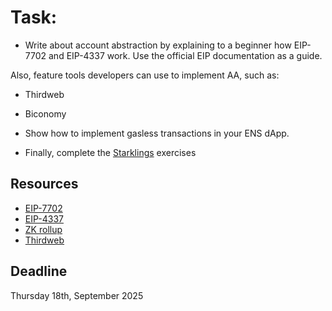 # Task:

- Write about account abstraction by explaining to a beginner how EIP-7702 and EIP-4337 work.
Use the official EIP documentation as a guide.

Also, feature tools developers can use to implement AA, such as:


- Thirdweb
- Biconomy

- Show how to implement gasless transactions in your ENS dApp.
- Finally, complete the [Starklings](https://starklings.app/exercise/intro1) exercises

## Resources
- [EIP-7702](https://eips.ethereum.org/EIPS/eip-7702)
- [EIP-4337](https://eips.ethereum.org/EIPS/eip-4337)
- [ZK rollup](https://rareskills.io/zk-book?r=ga&gad_source=1&gad_campaignid=21855645041&gbraid=0AAAAAo-58I9bggQ8Wzp1LGTpNrthPY5cL&gclid=CjwKCAjwlaTGBhANEiwAoRgXBUXcUdVI7dfhEfkSWVLWQDK0_zNY_Wath6tEeP_35nI_YpsXxJxQgBoCzE4QAvD_BwE#brxe-mzqdsb)
- [Thirdweb](https://portal.thirdweb.com/transactions/sponsor)

## Deadline 
Thursday 18th, September 2025